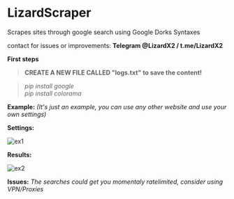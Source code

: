 # LizardScraper
Scrapes sites through google search using Google Dorks Syntaxes

contact for issues or improvements: **Telegram @LizardX2 / t.me/LizardX2**

**First steps**<br />
> **CREATE A NEW FILE CALLED "logs.txt" to save the content!** <br />

> _pip install google_<br />
> _pip install colorama_<br />

**Example:**
_(It's just an example, you can use any other website and use your own settings)_


**Settings:**

![ex1](https://user-images.githubusercontent.com/108220470/182152718-a28b92ae-8766-4308-a392-4bd3031bde34.png)


**Results:**

![ex2](https://user-images.githubusercontent.com/108220470/182152788-8445aa81-cf63-4536-9473-f604f8c47f6c.png)



**Issues:** _The searches could get you momentaly ratelimited, consider using VPN/Proxies_
